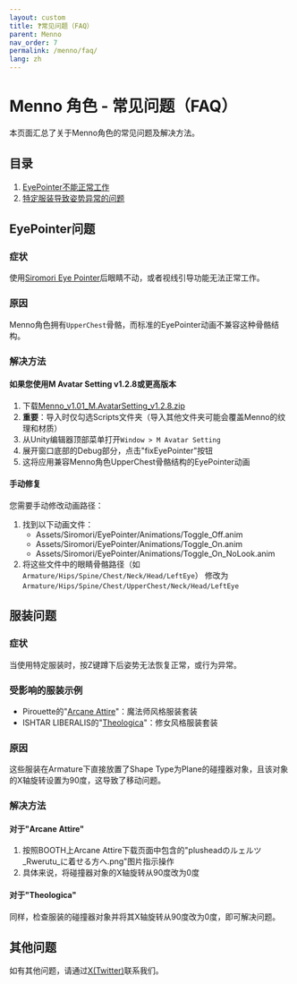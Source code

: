```yaml
---
layout: custom
title: ❓常见问题（FAQ）
parent: Menno
nav_order: 7
permalink: /menno/faq/
lang: zh
---
```


# Menno 角色 - 常见问题（FAQ）

本页面汇总了关于Menno角色的常见问题及解决方法。

## 目录

1. [EyePointer不能正常工作](#eyepointer问题)
2. [特定服装导致姿势异常的问题](#服装问题)

## EyePointer问题

### 症状
使用[Siromori Eye Pointer](https://booth.pm/ja/items/4742883)后眼睛不动，或者视线引导功能无法正常工作。

### 原因
Menno角色拥有`UpperChest`骨骼，而标准的EyePointer动画不兼容这种骨骼结构。

### 解决方法

#### 如果您使用M Avatar Setting v1.2.8或更高版本

1. 下载[Menno_v1.01_M.AvatarSetting_v1.2.8.zip](https://emudotto.booth.pm/items/6504220)
2. **重要**：导入时仅勾选Scripts文件夹（导入其他文件夹可能会覆盖Menno的纹理和材质）
3. 从Unity编辑器顶部菜单打开`Window > M Avatar Setting`
4. 展开窗口底部的Debug部分，点击"fixEyePointer"按钮
5. 这将应用兼容Menno角色UpperChest骨骼结构的EyePointer动画

#### 手动修复

您需要手动修改动画路径：

1. 找到以下动画文件：
   - Assets/Siromori/EyePointer/Animations/Toggle_Off.anim
   - Assets/Siromori/EyePointer/Animations/Toggle_On.anim
   - Assets/Siromori/EyePointer/Animations/Toggle_On_NoLook.anim
2. 将这些文件中的眼睛骨骼路径（如`Armature/Hips/Spine/Chest/Neck/Head/LeftEye`）
   修改为`Armature/Hips/Spine/Chest/UpperChest/Neck/Head/LeftEye`

## 服装问题

### 症状
当使用特定服装时，按Z键蹲下后姿势无法恢复正常，或行为异常。

### 受影响的服装示例
- Pirouette的"[Arcane Attire](https://booth.pm/ja/items/6151859)"：魔法师风格服装套装
- ISHTAR LIBERALIS的"[Theologica](https://booth.pm/ja/items/6350299)"：修女风格服装套装

### 原因
这些服装在Armature下直接放置了Shape Type为Plane的碰撞器对象，且该对象的X轴旋转设置为90度，这导致了移动问题。

### 解决方法

#### 对于"Arcane Attire"
1. 按照BOOTH上Arcane Attire下载页面中包含的"plusheadのルェルツ_Rwerutu_に着せる方へ.png"图片指示操作
2. 具体来说，将碰撞器对象的X轴旋转从90度改为0度

#### 对于"Theologica"
同样，检查服装的碰撞器对象并将其X轴旋转从90度改为0度，即可解决问题。

## 其他问题

如有其他问题，请通过[X(Twitter)](https://x.com/_emudotto)联系我们。 